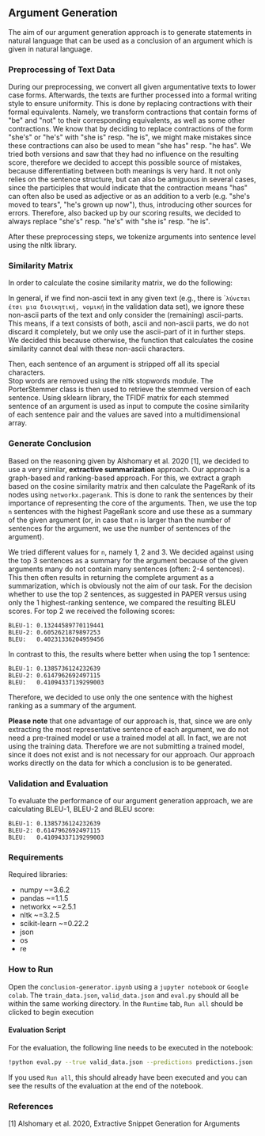 ## **Argument Generation**
The aim of our argument generation approach is to generate statements in natural language that can be used as a conclusion of an argument which is given in natural language.


### **Preprocessing of Text Data**
During our preprocessing, we convert all given argumentative texts to lower case forms. 
Afterwards, the texts are further processed into a formal writing style to ensure uniformity. 
This is done by replacing contractions with their formal equivalents. 
Namely, we transform contractions that contain forms of "be" and "not" to their corresponding equivalents, as well as some other contractions. 
We know that by deciding to replace contractions of the form "she's" or "he's" with "she is" resp. "he is", we might make mistakes since these contractions can also be used to mean "she has" resp. "he has". 
We tried both versions and saw that they had no influence on the resulting score, therefore we decided to accept this possible source of mistakes, because differentiating between both meanings is very hard. 
It not only relies on the sentence structure, but can also be amiguous in several cases, since the participles that would indicate that the contraction means "has" can often also be used as adjective or as an addition to a verb (e.g. "she's moved to tears", "he's grown up now"), thus, introducing other sources for errors.
Therefore, also backed up by our scoring results, we decided to always replace "she's" resp. "he's" with "she is" resp. "he is".  

After these preprocessing steps, we tokenize arguments into sentence level using the nltk library.  


### **Similarity Matrix**
In order to calculate the cosine similarity matrix, we do the following:  

In general, if we find non-ascii text in any given text (e.g., there is ´`λύνεται έτσι μια διοικητική, νομική` in the validation data set), we ignore these non-ascii parts of the text and only consider the (remaining) ascii-parts. 
This means, if a text consists of both, ascii and non-ascii parts, we do not discard it completely, but we only use the ascii-part of it in further steps. 
We decided this because otherwise, the function that calculates the cosine similarity cannot deal with these non-ascii characters.  

Then, each sentence of an argument is stripped off all its special characters.  
Stop words are removed using the nltk stopwords module. 
The PorterStemmer class is then used to retrieve the stemmed version of each sentence. 
Using sklearn library, the TFIDF matrix for each stemmed sentence of an argument is used as input to compute the cosine similarity of each sentence pair and the values are saved into a multidimensional array.  


### **Generate Conclusion**
Based on the reasoning given by Alshomary et al. 2020 [1], we decided to use a very similar, **extractive summarization** approach. 
Our approach is a graph-based and ranking-based approach. 
For this, we extract a graph based on the cosine similarity matrix and then calculate the PageRank of its nodes using `networkx.pagerank`. 
This is done to rank the sentences by their importance of representing the core of the arguments. 
Then, we use the top `n` sentences with the highest PageRank score and use these as a summary of the given argument (or, in case that `n` is larger than the number of sentences for the argument, we use the number of sentences of the argument).  

We tried different values for `n`, namely 1, 2 and 3. 
We decided against using the top 3 sentences as a summary for the argument because of the given arguments many do not contain many sentences (often: 2-4 sentences). 
This then often results in returning the complete argument as a summarization, which is obviously not the aim of our task. 
For the decision whether to use the top 2 sentences, as suggested in PAPER versus using only the 1 highest-ranking sentence, we compared the resulting BLEU scores. 
For top 2 we received the following scores: 
```
BLEU-1: 0.13244589770119441
BLEU-2: 0.6052621879897253
BLEU:   0.40231336204959456
```
In contrast to this, the results where better when using the top 1 sentence:
```
BLEU-1: 0.1385736124232639
BLEU-2: 0.6147962692497115
BLEU:   0.41094337139299003
```
Therefore, we decided to use only the one sentence with the highest ranking as a summary of the argument.  

**Please note** that one advantage of our approach is, that, since we are only extracting the most representative sentence of each argument, we do not need a pre-trained model or use a trained model at all. 
In fact, we are not using the training data. 
Therefore we are not submitting a trained model, since it does not exist and is not necessary for our approach. 
Our approach works directly on the data for which a conclusion is to be generated.

### **Validation and Evaluation**

To evaluate the performance of our argument generation approach, we are calculating BLEU-1, BLEU-2 and BLEU score:

```
BLEU-1: 0.1385736124232639
BLEU-2: 0.6147962692497115
BLEU:   0.41094337139299003
```

### **Requirements**

Required libraries:

* numpy ~=3.6.2
* pandas ~=1.1.5
* networkx ~=2.5.1
* nltk ~=3.2.5
* scikit-learn ~=0.22.2
* json
* os
* re


### **How to Run**

Open the `conclusion-generator.ipynb` using a `jupyter notebook` or `Google colab`. The `train_data.json`, `valid_data.json`
and `eval.py` should all be within the same working directory. In the `Runtime` tab, `Run all` should be clicked to begin execution


#### **Evaluation Script**
For the evaluation, the following line needs to be executed in the notebook:

```bash
!python eval.py --true valid_data.json --predictions predictions.json
```

If you used `Run all`, this should already have been executed and you can see the results of the evaluation at the end of the notebook.

### **References**
[1] Alshomary et al. 2020, Extractive Snippet Generation for Arguments
